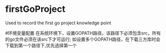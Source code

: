 # firstGoProject
Used to record the first go project knowledge point

#环境变量配置
    在系统环境下，设置GOPATH路径，该路径下必须包含src，所有的go文件必须在该src下才可运行;
    如设置多个GOPATH路径，在下载三方库时会下载到第一个路径下,优先选择第一个
